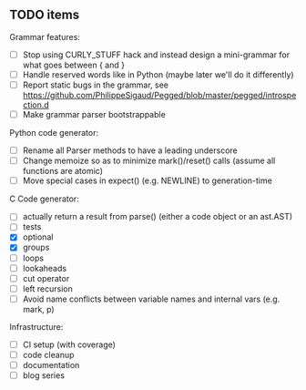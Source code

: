 TODO items
----------

Grammar features:

- [ ] Stop using CURLY_STUFF hack and instead design a mini-grammar for what goes between { and }
- [ ] Handle reserved words like in Python (maybe later we'll do it differently)
- [ ] Report static bugs in the grammar,
      see https://github.com/PhilippeSigaud/Pegged/blob/master/pegged/introspection.d
- [ ] Make grammar parser bootstrappable

Python code generator:

- [ ] Rename all Parser methods to have a leading underscore
- [ ] Change memoize so as to minimize mark()/reset() calls (assume all functions are atomic)
- [ ] Move special cases in expect() (e.g. NEWLINE) to generation-time

C Code generator:

- [ ] actually return a result from parse() (either a code object or an ast.AST)
- [ ] tests
- [x] optional
- [x] groups
- [ ] loops
- [ ] lookaheads
- [ ] cut operator
- [ ] left recursion
- [ ] Avoid name conflicts between variable names and internal vars (e.g. mark, p)

Infrastructure:

- [ ] CI setup (with coverage)
- [ ] code cleanup
- [ ] documentation
- [ ] blog series
